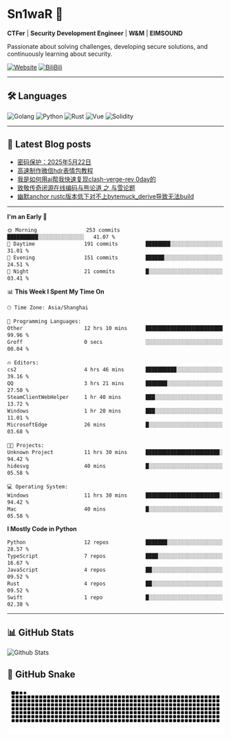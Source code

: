 # Sn1waR 👋

**CTFer** | **Security Development Engineer** | **W&M** | **EIMSOUND**

Passionate about solving challenges, developing secure solutions, and continuously learning about security.

[![Website](https://img.shields.io/website?url=https%3A%2F%2Fwww.snowywar.top)](https://www.snowywar.top) 
[![BiliBili](https://img.shields.io/badge/BiliBili-哔哩哔哩-00A1D6?style=flat&logo=bilibili&logoColor=white)](https://space.bilibili.com/8389161)  

---

## 🛠️ Languages
![Golang](https://img.shields.io/badge/-Golang-00ADD8?style=flat&logo=go&logoColor=white)
![Python](https://img.shields.io/badge/-Python-3776AB?style=flat&logo=python&logoColor=white)
![Rust](https://img.shields.io/badge/-Rust-000000?style=flat&logo=rust&logoColor=white)
![Vue](https://img.shields.io/badge/-Vue.js-4FC08D?style=flat&logo=vue.js&logoColor=white)
![Solidity](https://img.shields.io/badge/-Solidity-363636?style=flat&logo=solidity&logoColor=white)

---
## 📖 Latest Blog posts
<!-- BLOG-POST-LIST:START -->
- [密码保护：2025年5月22日](https://www.snowywar.top/4616.html)
- [高速制作微信hdr表情包教程](https://www.snowywar.top/4612.html)
- [我是如何用ai帮我快速复现clash-verge-rev 0day的](https://www.snowywar.top/4595.html)
- [致敬传奇闭源在线编码与熊论道 之 与雪论题](https://www.snowywar.top/4590.html)
- [幽默anchor rustc版本低下对不上bytemuck_derive导致无法build](https://www.snowywar.top/4587.html)
<!-- BLOG-POST-LIST:END -->
---
<!--START_SECTION:waka-->
**I'm an Early 🐤** 

```text
🌞 Morning                253 commits         ██████████░░░░░░░░░░░░░░░   41.07 % 
🌆 Daytime                191 commits         ████████░░░░░░░░░░░░░░░░░   31.01 % 
🌃 Evening                151 commits         ██████░░░░░░░░░░░░░░░░░░░   24.51 % 
🌙 Night                  21 commits          █░░░░░░░░░░░░░░░░░░░░░░░░   03.41 % 
```


📊 **This Week I Spent My Time On** 

```text
🕑︎ Time Zone: Asia/Shanghai

💬 Programming Languages: 
Other                    12 hrs 10 mins      █████████████████████████   99.96 % 
Groff                    0 secs              ░░░░░░░░░░░░░░░░░░░░░░░░░   00.04 % 

🔥 Editors: 
cs2                      4 hrs 46 mins       ██████████░░░░░░░░░░░░░░░   39.16 % 
QQ                       3 hrs 21 mins       ███████░░░░░░░░░░░░░░░░░░   27.50 % 
SteamClientWebHelper     1 hr 40 mins        ███░░░░░░░░░░░░░░░░░░░░░░   13.72 % 
Windows                  1 hr 20 mins        ███░░░░░░░░░░░░░░░░░░░░░░   11.01 % 
MicrosoftEdge            26 mins             █░░░░░░░░░░░░░░░░░░░░░░░░   03.68 % 

🐱‍💻 Projects: 
Unknown Project          11 hrs 30 mins      ████████████████████████░   94.42 % 
hidesvg                  40 mins             █░░░░░░░░░░░░░░░░░░░░░░░░   05.58 % 

💻 Operating System: 
Windows                  11 hrs 30 mins      ████████████████████████░   94.42 % 
Mac                      40 mins             █░░░░░░░░░░░░░░░░░░░░░░░░   05.58 % 
```

**I Mostly Code in Python** 

```text
Python                   12 repos            ███████░░░░░░░░░░░░░░░░░░   28.57 % 
TypeScript               7 repos             ████░░░░░░░░░░░░░░░░░░░░░   16.67 % 
JavaScript               4 repos             ██░░░░░░░░░░░░░░░░░░░░░░░   09.52 % 
Rust                     4 repos             ██░░░░░░░░░░░░░░░░░░░░░░░   09.52 % 
Swift                    1 repo              █░░░░░░░░░░░░░░░░░░░░░░░░   02.38 % 
```




<!--END_SECTION:waka-->
---

## 📊 GitHub Stats
![Github Stats](https://github-readme-stats.vercel.app/api?username=jiayuqi7813&show_icons=true&theme=radical)

## 🐍 GitHub Snake
<picture>
  <source media="(prefers-color-scheme: dark)" srcset="https://raw.githubusercontent.com/jiayuqi7813/jiayuqi7813/output/github-contribution-grid-snake-dark.svg">
  <source media="(prefers-color-scheme: light)" srcset="https://raw.githubusercontent.com/jiayuqi7813/jiayuqi7813/output/github-contribution-grid-snake.svg">
  <img alt="github contribution grid snake animation" src="https://raw.githubusercontent.com/jiayuqi7813/jiayuqi7813/output/github-contribution-grid-snake.svg">
</picture>

